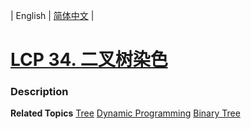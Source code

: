 | English | [简体中文](README.md) |

# [LCP 34. 二叉树染色](https://leetcode.cn/problems/er-cha-shu-ran-se-UGC)
 ### Description

**Related Topics**  [Tree](https://leetcode.cn/tag/tree) [Dynamic Programming](https://leetcode.cn/tag/dynamic-programming) [Binary Tree](https://leetcode.cn/tag/binary-tree) 